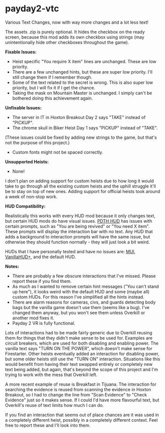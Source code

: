 # payday2-vtc

Various Text Changes, now with way more changes and a lot less text!

The assets .zip is purely optional. It hides the checkbox on the ready screen, because this mod adds its own checkbox using strings (may unintentionally hide other checkboxes throughout the game).

**Fixable Issues:**
- Heist specific "You require X item" lines are unchanged. These are low priority.
- There are a few unchanged hints, but these are super low priority. I'll still change them if I remember though.
- Some of the text related to the secret is wrong. This is also super low priority, but I will fix it if I get the chance.
- Taking the mask on Mountain Master is unchanged. I simply can't be bothered doing this achievement again.

**Unfixable Issues:**
- The server in IT in Hoxton Breakout Day 2 says "TAKE" instead of "PICKUP".
- The chrome skull in Biker Heist Day 1 says "PICKUP" instead of "TAKE".

(These issues could be fixed by adding new strings to the game, but that's not the purpose of this project.)

- Custom fonts might not be spaced correctly.

**Unsupported Heists:**
- None!

I don't plan on adding support for custom heists due to how long it would take to go through all the existing custom heists and the uphill struggle it'll be to stay on top of new ones. Adding support for official heists took around a week of non-stop work.

**HUD Compatibility:**

Realistically this works with every HUD mod because it only changes text, but certain HUD mods do have visual issues. [PDTH HUD](https://modworkshop.net/mod/19900) has issues with certain prompts, such as "You are being revived" or "You need X item". These prompts will display the interaction bar with no text. Any HUD that adds a background to interaction prompts will have the same issue, but otherwise they should function normally - they will just look a bit weird.

HUDs that I have personally tested and have no issues are: [MUI](https://modworkshop.net/mod/41187), [VanillaHUD+](https://modworkshop.net/mod/25629), and the default HUD.

**Notes:**
- There are probably a few obscure interactions that I've missed. Please report these if you find them.
- As much as I wanted to remove certain hint messages ("You can't stand up here"), it looks weird with the default HUD and some (maybe all) custom HUDs. For this reason I've simplified all the hints instead.
- There are alarm reasons for cameras, civs, and guards detecting body bags but the vanilla game doesn't use them (seems like a bug). I've changed them anyway, but you won't see them unless Overkill or another mod fixes it.
- Payday 2 VR is fully functional.

Lots of interactions had to be made fairly generic due to Overkill reusing them for things that they didn't make sense to be used for. Examples are circuit breakers, which are used for both disabling and enabling power. The vanilla text says "TURN ON THE POWER", which doesn't make sense for Firestarter. Other heists eventually added an interaction for disabling power, but some older heists still use the "TURN ON" interaction. Situations like this would benefit from having their text swapped entirely or completely new text being added, but again, that's beyond the scope of this project and I'm trying to work with the mess that Overkill left.

A more recent example of reuse is Breakfast in Tijuana. The interaction for searching the evidence is reused from scanning the evidence in Hoxton Breakout, so I had to change the line from "Scan Evidence" to "Check Evidence" just so it makes sense. If I could I'd have more flavourful text, but Overkill's reuse of text limits how much I can do.

If you find an interaction that seems out of place chances are it was used in a completely different heist, possibly in a completely different context. Feel free to report these and I'll look into them.
